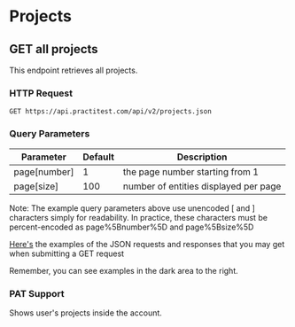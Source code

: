 # Projects

## GET all projects

This endpoint retrieves all projects.

### HTTP Request

`GET https://api.practitest.com/api/v2/projects.json`

### Query Parameters

Parameter | Default | Description
--------- | ------- | -----------
page[number] | 1 | the page number starting from 1
page[size] | 100 | number of entities displayed per page

Note: The example query parameters above use unencoded [ and ] characters simply for readability. In practice, these characters must be percent-encoded as page%5Bnumber%5D and page%5Bsize%5D

[Here's](#authentication) the examples of the JSON requests and responses that you may get when submitting a GET request

Remember, you can see examples in the dark area to the right.

### PAT Support
Shows user's projects inside the account.
